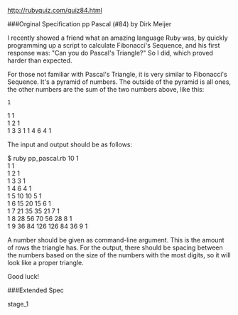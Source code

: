 
http://rubyquiz.com/quiz84.html

###Orginal Specification
pp Pascal (#84)
by Dirk Meijer

I recently showed a friend what an amazing language Ruby was, by quickly programming up a script to calculate Fibonacci's Sequence, and his first response was: "Can you do Pascal's Triangle?" So I did, which proved harder than expected.

For those not familiar with Pascal's Triangle, it is very similar to Fibonacci's Sequence. It's a pyramid of numbers. The outside of the pyramid is all ones, the other numbers are the sum of the two numbers above, like this:

    1    
   1 1   
  1 2 1  
 1 3 3 1 
1 4 6 4 1

The input and output should be as follows:

$ ruby pp_pascal.rb 10
                            1                            
                         1     1                         
                      1     2     1                      
                   1     3     3     1                   
                1     4     6     4     1                
             1     5    10    10     5     1             
          1     6    15    20    15     6     1          
       1     7    21    35    35    21     7     1       
    1     8    28    56    70    56    28     8     1    
 1     9    36    84    126   126   84    36     9     1 

A number should be given as command-line argument. This is the amount of rows the triangle has. For the output, there should be spacing between the numbers based on the size of the numbers with the most digits, so it will look like a proper triangle.

Good luck!

###Extended Spec

stage_1

